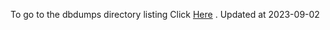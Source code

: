 To go to the dbdumps directory listing Click [Here](https://ipfs.io/ipfs/bafkreid7girglddjl4mltbrlrsn6r7ixssbpczarpovctejfps3wcrb5sq) . Updated at 2023-09-02